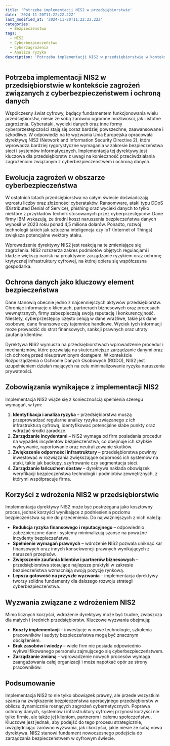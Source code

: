```yaml
---
title: 'Potrzeba implementacji NIS2 w przedsiębiorstwie'
date: '2024-11-20T11:22:22.22Z'
last_modified_at: '2024-11-20T11:22:22.22Z'
categories:
  - Bezpieczeństwo
tags:
  - NIS2
  - Cyberbezpieczeństwo
  - Cyberzagrożenia
  - Analiza ryzyka
description: 'Potrzeba implementacji NIS2 w przedsiębiorstwie w kontekście zagrożeń związanych z cyberbezpieczeństwem i ochroną danych.'
---
```


## Potrzeba implementacji NIS2 w przedsiębiorstwie w kontekście zagrożeń związanych z cyberbezpieczeństwem i ochroną danych

Współczesny świat cyfrowy, będący fundamentem funkcjonowania wielu przedsiębiorstw, niesie ze sobą zarówno ogromne możliwości, jak i istotne zagrożenia. Cyberataki, wycieki danych oraz inne formy cyberprzestępczości stają się coraz bardziej powszechne, zaawansowane i szkodliwe. W odpowiedzi na te wyzwania Unia Europejska opracowała dyrektywę NIS2 (Network and Information Security Directive 2), która wprowadza bardziej rygorystyczne wymagania w zakresie bezpieczeństwa sieci i systemów informatycznych. Implementacja tej dyrektywy jest kluczowa dla przedsiębiorstw z uwagi na konieczność przeciwdziałania zagrożeniom związanym z cyberbezpieczeństwem i ochroną danych.

## Ewolucja zagrożeń w obszarze cyberbezpieczeństwa

W ostatnich latach przedsiębiorstwa na całym świecie doświadczają wzrostu liczby oraz złożoności cyberataków. Ransomware, ataki typu DDoS (Distributed Denial of Service), phishing oraz wycieki danych to tylko niektóre z przykładów technik stosowanych przez cyberprzestępców. Dane firmy IBM wskazują, że średni koszt naruszenia bezpieczeństwa danych wynosił w 2023 roku ponad 4,5 miliona dolarów. Ponadto, rozwój technologii takich jak sztuczna inteligencja czy IoT (Internet of Things) zwiększa potencjalne wektory ataku.

Wprowadzenie dyrektywy NIS2 jest reakcją na te zmieniające się zagrożenia. NIS2 rozszerza zakres podmiotów objętych regulacjami i kładzie większy nacisk na proaktywne zarządzanie ryzykiem oraz ochronę krytycznej infrastruktury cyfrowej, na której opiera się współczesna gospodarka.

## Ochrona danych jako kluczowy element bezpieczeństwa

Dane stanowią obecnie jedno z najcenniejszych aktywów przedsiębiorstw. Chroniąc informacje o klientach, partnerach biznesowych oraz procesach wewnętrznych, firmy zabezpieczają swoją reputację i konkurencyjność. Niestety, cyberprzestępcy często celują w dane wrażliwe, takie jak dane osobowe, dane finansowe czy tajemnice handlowe. Wyciek tych informacji może prowadzić do strat finansowych, sankcji prawnych oraz utraty zaufania klientów.

Dyrektywa NIS2 wymusza na przedsiębiorstwach wprowadzenie procedur i mechanizmów, które pozwalają na skuteczniejsze zarządzanie danymi oraz ich ochronę przed nieuprawnionym dostępem. W kontekście Rozporządzenia o Ochronie Danych Osobowych (RODO), NIS2 jest uzupełnieniem działań mających na celu minimalizowanie ryzyka naruszenia prywatności.

## Zobowiązania wynikające z implementacji NIS2

Implementacja NIS2 wiąże się z koniecznością spełnienia szeregu wymagań, w tym:

1. **Identyfikacja i analiza ryzyka** – przedsiębiorstwa muszą przeprowadzać regularne analizy ryzyka związanego z ich infrastrukturą cyfrową, identyfikować potencjalne słabe punkty oraz wdrażać środki zaradcze.
2. **Zarządzanie incydentami** – NIS2 wymaga od firm posiadania procedur na wypadek incydentów bezpieczeństwa, co obejmuje ich szybkie wykrywanie, raportowanie oraz neutralizowanie skutków.
3. **Zwiększenie odporności infrastruktury** – przedsiębiorstwa powinny inwestować w rozwiązania zwiększające odporność ich systemów na ataki, takie jak backupy, szyfrowanie czy segmentacja sieci.
4. **Zarządzanie łańcuchem dostaw** – dyrektywa nakłada obowiązek weryfikacji bezpieczeństwa technologii i podmiotów zewnętrznych, z którymi współpracuje firma.

## Korzyści z wdrożenia NIS2 w przedsiębiorstwie

Implementacja dyrektywy NIS2 może być postrzegana jako kosztowny proces, jednak korzyści wynikające z podniesienia poziomu bezpieczeństwa są nie do przecenienia. Do najważniejszych z nich należą:

* **Redukcja ryzyka finansowego i reputacyjnego** – odpowiednio zabezpieczone dane i systemy minimalizują szanse na poważne incydenty bezpieczeństwa.
* **Spełnienie wymagań prawnych** – wdrożenie NIS2 pozwala uniknąć kar finansowych oraz innych konsekwencji prawnych wynikających z naruszeń przepisów.
* **Zwiększenie zaufania klientów i partnerów biznesowych** – przedsiębiorstwa stosujące najlepsze praktyki w zakresie bezpieczeństwa wzmacniają swoją pozycję rynkową.
* **Lepsza gotowość na przyszłe wyzwania** – implementacja dyrektywy tworzy solidne fundamenty dla dalszego rozwoju strategii cyberbezpieczeństwa.

## Wyzwania związane z wdrożeniem NIS2

Mimo licznych korzyści, wdrożenie dyrektywy może być trudne, zwłaszcza dla małych i średnich przedsiębiorstw. Kluczowe wyzwania obejmują:

* **Koszty implementacji** – inwestycje w nowe technologie, szkolenia pracowników i audyty bezpieczeństwa mogą być znacznym obciążeniem.
* **Brak zasobów i wiedzy** – wiele firm nie posiada odpowiednio wykwalifikowanego personelu zajmującego się cyberbezpieczeństwem.
* **Zarządzanie zmianą** – wprowadzenie nowych procesów wymaga zaangażowania całej organizacji i może napotkać opór ze strony pracowników.

## Podsumowanie

Implementacja NIS2 to nie tylko obowiązek prawny, ale przede wszystkim szansa na zwiększenie bezpieczeństwa operacyjnego przedsiębiorstw w obliczu dynamicznie rosnących zagrożeń cybernetycznych. Poprawa ochrony danych, systemów i infrastruktury cyfrowej przynosi korzyści nie tylko firmie, ale także jej klientom, partnerom i całemu społeczeństwu. Kluczowe jest jednak, aby podejść do tego procesu strategicznie, uwzględniając zarówno wyzwania, jak i korzyści, jakie niesie ze sobą nowa dyrektywa. NIS2 stanowi fundament nowoczesnego podejścia do zarządzania bezpieczeństwem w cyfrowym świecie.